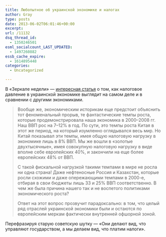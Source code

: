 ```yaml
---
title: Любопытное об украинской экономике и налогах
author: Gray
type: posts
date: 2013-06-02T06:01:46+00:00
excerpt:
url: /11132
dsq_thread_id:
  - 1350246501
esml_socialcount_LAST_UPDATED:
  - 1497260882
essb_cache_expire:
  - 1614895448
categories:
  - Uncategorized

---
```








В &#171;Зеркале недели&#187; — [интересная статья][1] о том, как налоговое давление в украинской экономике выглядит на самом деле и в сравнении с другими экономиками.

> Вообще же, экономическим историкам еще предстоит объяснить тот феноменальный прорыв, те фантастические темпы роста, которые продемонстрировала наша экономика в 2000–2008 гг. Наш ВВП рос на 7–12% в год. По сути, это темпы роста Китая в этот же период, на который изумленно оглядывался весь мир. Но Китай показывал эти темпы, имея общую налоговую нагрузку в экономике лишь в 8% ВВП. Мы же вошли в &#171;золотые двухтысячные&#187;, имея совокупную налоговую нагрузку в виде вполне себе европейских 40%, и закончили на еще более европейских 48% от ВВП.
> 
> С такой фискальной нагрузкой такими темпами в мире не росла ни одна страна! Даже нефтеносные Россия и Казахстан, которые росли схожими и даже опережающими темпами в 2000-е, отбирая в свои бюджеты лишь 33 и 25% ВВП соответственно. В чем же была причина нашего так и не воспетого политиками экономического роста?
> 
> Ответ на этот вопрос прозвучит парадоксально: в том, что целый ряд отраслей украинской экономики были и остаются по европейским меркам фактически внутренней офшорной зоной.

Перефразируя старую советскую шутку — &#171;Они делают вид, что управляют государством, а мы делаем вид, что платим налоги&#187;.

 [1]: http://gazeta.zn.ua/macrolevel/kakie-nalogi-mozhet-pozvolit-sebe-ukraina-chtoby-ne-zadohnutsya-_.html